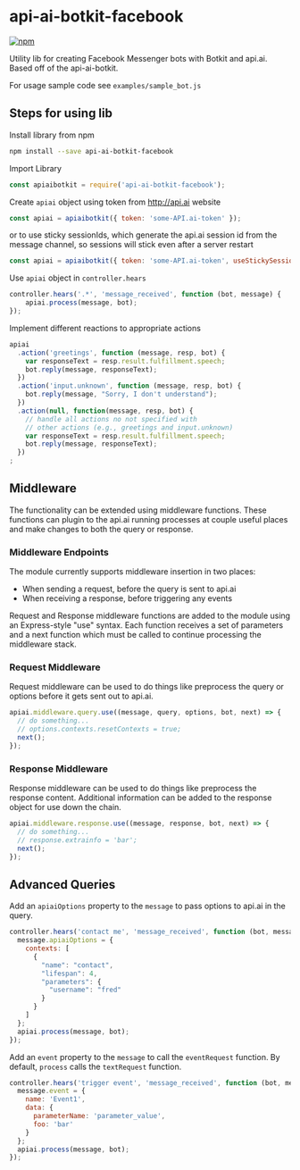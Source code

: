 # api-ai-botkit-facebook

[![npm](https://img.shields.io/npm/v/api-ai-botkit-facebook.svg)](https://www.npmjs.com/package/api-ai-botkit-facebook)

Utility lib for creating Facebook Messenger bots with Botkit and api.ai. Based off of the api-ai-botkit.

For usage sample code see `examples/sample_bot.js`

## Steps for using lib

Install library from npm
```sh
npm install --save api-ai-botkit-facebook
```

Import Library
```js
const apiaibotkit = require('api-ai-botkit-facebook');
```

Create `apiai` object using token from http://api.ai website

```js
const apiai = apiaibotkit({ token: 'some-API.ai-token' });
```

or to use sticky sessionIds, which generate the api.ai session id from the message channel, so sessions will stick even after a server restart

```js
const apiai = apiaibotkit({ token: 'some-API.ai-token', useStickySessions: true });
```

Use `apiai` object in `controller.hears`
```js
controller.hears('.*', 'message_received', function (bot, message) {
    apiai.process(message, bot);
});
```

Implement different reactions to appropriate actions
```js
apiai
  .action('greetings', function (message, resp, bot) {
    var responseText = resp.result.fulfillment.speech;
    bot.reply(message, responseText);
  })
  .action('input.unknown', function (message, resp, bot) {
    bot.reply(message, "Sorry, I don't understand");
  })
  .action(null, function(message, resp, bot) {
    // handle all actions no not specified with
    // other actions (e.g., greetings and input.unknown)
    var responseText = resp.result.fulfillment.speech;
    bot.reply(message, responseText);
  })
;
```
## Middleware

The functionality can be extended using middleware functions. These functions can plugin to the api.ai running processes at couple useful places and make changes to both the query or response.

### Middleware Endpoints

The module currently supports middleware insertion in two places:

* When sending a request, before the query is sent to api.ai
* When receiving a response, before triggering any events

Request and Response middleware functions are added to the module using an Express-style "use" syntax. Each function receives a set of parameters and a next function which must be called to continue processing the middleware stack.

### Request Middleware

Request middleware can be used to do things like preprocess the query or options before it gets sent out to api.ai.
```js
apiai.middleware.query.use((message, query, options, bot, next) => {
  // do something...
  // options.contexts.resetContexts = true;
  next();
});
```

### Response Middleware

Response middleware can be used to do things like preprocess the response content. Additional information can be added to the response object for use down the chain.

```js
apiai.middleware.response.use((message, response, bot, next) => {
  // do something...
  // response.extrainfo = 'bar';
  next();
});
```

## Advanced Queries

Add an `apiaiOptions` property to the `message` to pass options to api.ai in the query.

```js
controller.hears('contact me', 'message_received', function (bot, message) {
  message.apiaiOptions = {
    contexts: [
      {
        "name": "contact",
        "lifespan": 4,
        "parameters": {
          "username": "fred"
        }
      }
    ]
  };
  apiai.process(message, bot);
});
```

Add an `event` property to the `message` to call the `eventRequest` function. By default, `process` calls the `textRequest` function.

```js
controller.hears('trigger event', 'message_received', function (bot, message) {
  message.event = {
    name: 'Event1',
    data: {
      parameterName: 'parameter_value',
      foo: 'bar'
    }
  };
  apiai.process(message, bot);
});
```
